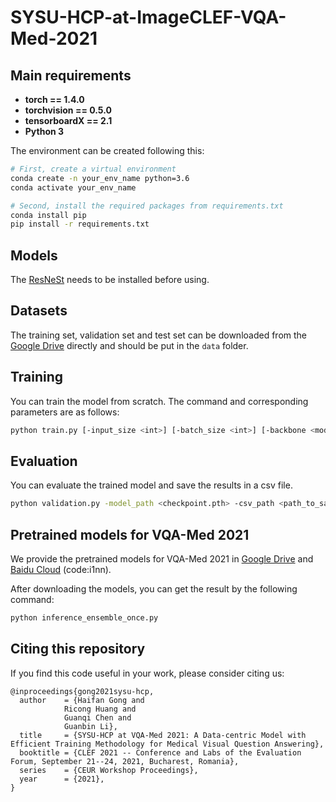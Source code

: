 # SYSU-HCP-at-ImageCLEF-VQA-Med-2021
<!-- This repository is the official implementation of paper [HCP-MIC at VQA-Med 2020: Effective Visual Representation for Medical Visual Quesion Answering](http://ceur-ws.org/Vol-2696/paper_74.pdf). -->


## Main requirements

  * **torch == 1.4.0**
  * **torchvision == 0.5.0**
  * **tensorboardX == 2.1**
  * **Python 3**

The environment can be created following this:
```bash
# First, create a virtual environment
conda create -n your_env_name python=3.6
conda activate your_env_name

# Second, install the required packages from requirements.txt
conda install pip
pip install -r requirements.txt
```

## Models

The [ResNeSt](https://github.com/zhanghang1989/ResNeSt) needs to be installed before using.

## Datasets

The training set, validation set and test set can be downloaded from the [Google Drive](https://drive.google.com/file/d/1ovF5HF4t49ZJ8YMmaydfvcfeOf08h3yR/view?usp=sharing) directly and should be put in the `data` folder. 

## Training

You can train the model from scratch. The command and corresponding parameters are as follows:
```bash
python train.py [-input_size <int>] [-batch_size <int>] [-backbone <model_name>] [-train_set <Med_LT_train or train>] [-gpu <int>] [-world_size <int>] [-port <int>] [--mixup] [--label_smooth] [--superloss] [-dryrun] [-resume_path <checkpoint.pth>] [-pretrain <checkpoint.pth>]
```

## Evaluation

You can evaluate the trained model and save the results in a csv file.
```bash
python validation.py -model_path <checkpoint.pth> -csv_path <path_to_save_evaluation_results> [-input_size <int>] [-backbone <model>] [-gpu <int>]
```

## Pretrained models for VQA-Med 2021

We provide the pretrained models for VQA-Med 2021 in [Google Drive](https://drive.google.com/file/d/1tsTlAD6VDVhTd-9ocLEmgcoXZKBJqdnS/view?usp=sharing) and [Baidu Cloud](https://pan.baidu.com/s/1Q-P4mqmq2jFDQ2DyYenbqw) (code:i1nn). 

After downloading the models, you can get the result by the following command:
```bash
python inference_ensemble_once.py
```

<!-- The BBN is mainly modified from [BBN](https://github.com/Megvii-Nanjing/BBN), Bio-Bert pretrain is obtained from [Biobert](https://github.com/dmis-lab/biobert), the pickle data should be under the ```BBN-BioBert-Inference/data/``` folder.  -->

<!-- ## Contacts
If you have any questions about our work, please do not hesitate to contact us by emails.

Haifan Gong: haifangong@outlook.com -->

## Citing this repository
If you find this code useful in your work, please consider citing us:

```
@inproceedings{gong2021sysu-hcp,
  author    = {Haifan Gong and
            Ricong Huang and
            Guanqi Chen and
            Guanbin Li},
  title     = {SYSU-HCP at VQA-Med 2021: A Data-centric Model with Efficient Training Methodology for Medical Visual Question Answering},
  booktitle = {CLEF 2021 -- Conference and Labs of the Evaluation Forum, September 21--24, 2021, Bucharest, Romania},
  series    = {CEUR Workshop Proceedings},
  year      = {2021},
}
```